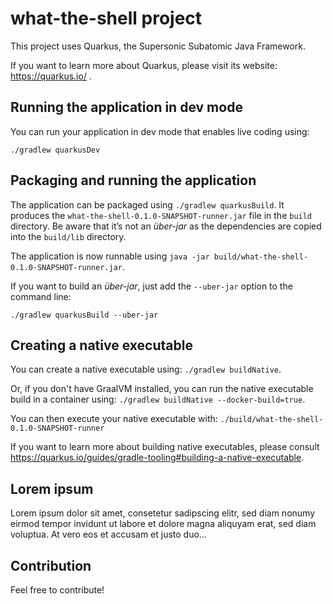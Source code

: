 # what-the-shell project

This project uses Quarkus, the Supersonic Subatomic Java Framework.

If you want to learn more about Quarkus, please visit its website: https://quarkus.io/ .

## Running the application in dev mode

You can run your application in dev mode that enables live coding using:
```
./gradlew quarkusDev
```

## Packaging and running the application

The application can be packaged using `./gradlew quarkusBuild`.
It produces the `what-the-shell-0.1.0-SNAPSHOT-runner.jar` file in the `build` directory.
Be aware that it’s not an _über-jar_ as the dependencies are copied into the `build/lib` directory.

The application is now runnable using `java -jar build/what-the-shell-0.1.0-SNAPSHOT-runner.jar`.

If you want to build an _über-jar_, just add the `--uber-jar` option to the command line:
```
./gradlew quarkusBuild --uber-jar
```

## Creating a native executable

You can create a native executable using: `./gradlew buildNative`.

Or, if you don't have GraalVM installed, you can run the native executable build in a container using: `./gradlew buildNative --docker-build=true`.

You can then execute your native executable with: `./build/what-the-shell-0.1.0-SNAPSHOT-runner`

If you want to learn more about building native executables, please consult https://quarkus.io/guides/gradle-tooling#building-a-native-executable.

## Lorem ipsum 

Lorem ipsum dolor sit amet, consetetur sadipscing elitr, sed diam nonumy eirmod tempor invidunt ut labore et 
dolore magna aliquyam erat, sed diam voluptua. At vero eos et accusam et justo duo...

## Contribution

Feel free to contribute!